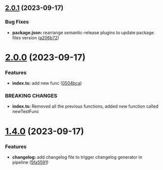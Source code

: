 ## [2.0.1](https://github.com/AdiBev/semantic-release-test-package/compare/v2.0.0...v2.0.1) (2023-09-17)


### Bug Fixes

* **package.json:** rearrange semantic-release plugins to update package files version ([a206b72](https://github.com/AdiBev/semantic-release-test-package/commit/a206b72d23c6158ec6e9fdd70e93013b5a0ede8a))

# [2.0.0](https://github.com/AdiBev/semantic-release-test-package/compare/v1.4.0...v2.0.0) (2023-09-17)


### Features

* **index.ts:** add new func ([0504bca](https://github.com/AdiBev/semantic-release-test-package/commit/0504bca472222d94d929da0c130e631b3d3b2e98))


### BREAKING CHANGES

* **index.ts:** Removed all the previous functions, added new function called newTestFunc

# [1.4.0](https://github.com/AdiBev/semantic-release-test-package/compare/v1.3.0...v1.4.0) (2023-09-17)


### Features

* **changelog:** add changelog file to trigger changelog generator in pipeline ([5fa5591](https://github.com/AdiBev/semantic-release-test-package/commit/5fa5591911d02660a0f1abf686495861c32a0c7a))
